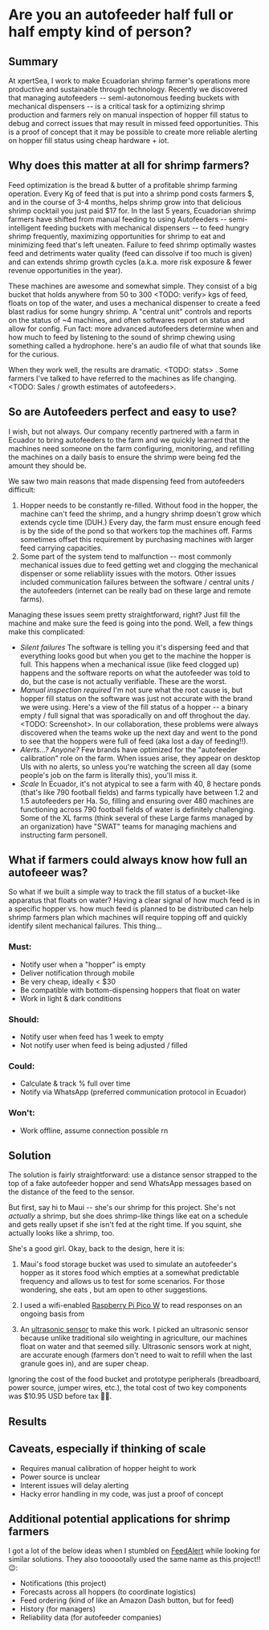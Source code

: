 # Are you an autofeeder half full or half empty kind of person?

## Summary

At xpertSea, I work to make Ecuadorian shrimp farmer's operations more productive and sustainable through technology. Recently we discovered that managing autofeeders -- semi-autonomous feeding buckets with mechanical dispensers -- is a critical task for a optimizing shrimp production and farmers rely on manual inspection of hopper fill status to debug and correct issues that may result in missed feed opportunities. This is a proof of concept that it may be possible to create more reliable alerting on hopper fill status using cheap hardware + iot.


## Why does this matter at all for shrimp farmers?

Feed optimization is the bread & butter of a profitable shrimp farming operation. Every Kg of feed that is put into a shrimp pond costs farmers $, and in the course of 3-4 months, helps shrimp grow into that delicious shrimp cocktail you just paid $17 for. In the last 5 years, Ecuadorian shrimp farmers have shifted from manual feeding to using Autofeeders -- semi-intelligent feeding buckets with mechanical dispensers -- to feed hungry shrimp frequently, maximizing opportunities for shrimp to eat and minimizing feed that's left uneaten. Failure to feed shrimp optimally wastes feed and detriments water quality (feed can dissolve if too much is given) and can extends shrimp growth cycles (a.k.a. more risk exposure & fewer revenue opportunities in the year). 

These machines are awesome and somewhat simple. They consist of a big bucket that holds anywhere from 50 to 300 <TODO: verify> kgs of feed, floats on top of the water, and uses a mechanical dispenser to create a feed blast radius for some hungry shrimp. A "central unit" controls and reports on the status of ~4 machines, and often softwares report on status and allow for config. Fun fact: more advanced autofeeders determine when and how much to feed by listening to the sound of shrimp chewing using something called a hydrophone. here's an audio file of what that sounds like for the curious.

When they work well, the results are dramatic. <TODO: stats> . Some farmers I've talked to have referred to the machines as life changing. <TODO: Sales / growth estimates of autofeeders>. 


## So are Autofeeders perfect and easy to use? 

I wish, but not always. Our company recently partnered with a farm in Ecuador to bring autofeeders to the farm and we quickly learned that the machines need someone on the farm configuring, monitoring, and refilling the machines on a daily basis to ensure the shrimp were being fed the amount they should be.

We saw two main reasons that made dispensing feed from autofeeders difficult:
  1. Hopper needs to be constantly re-filled. Without food in the hopper, the machine can't feed the shrimp, and a hungry shrimp doesn't grow which extends cycle time (DUH.) Every day, the farm must ensure enough feed is by the side of the pond so that workers top the machines off. Farms sometimes offset this requirement by purchasing machines with larger feed carrying capacities.
  2. Some part of the system tend to malfunction -- most commonly mechanical issues due to feed getting wet and clogging the mechanical dispenser or some reliabliity issues with the motors. Other issues included communication failures between the software / central units / the autofeeders (internet can be really bad on these large and remote farms).
  
Managing these issues seem pretty straightforward, right? Just fill the machine and make sure the feed is going into the pond. Well, a few things make this complicated:
- _Silent failures_ The software is telling you it's dispersing feed and that everything looks good but when you get to the machine the hopper is full. This happens when a mechanical issue (like feed clogged up) happens and the software reports on what the autofeeder was told to do, but the case is not actually verifiable. These are the worst.
- _Manual inspection required_ I'm not sure what the root cause is, but hopper fill status on the software was just not accurate with the brand we were using. Here's a view of the fill status of a hopper -- a binary empty / full signal that was sporadically on and off throghout the day. <TODO: Screenshot>. In our collaboration, these problems were always discovered when the teams woke up the next day and went to the pond to see that the hoppers were full of feed (aka lost a day of feeding!!). 
- _Alerts...? Anyone?_ Few brands have optimized for the "autofeeder calibration" role on the farm. When issues arise, they appear on desktop UIs with no alerts, so unless you're watching the screen all day (some people's job on the farm is literally this), you'll miss it. 
- _Scale_ In Ecuador, it's not atypical to see a farm with 40, 8 hectare ponds (that's like 790 football fields) and farms typically have between 1.2 and 1.5 autofeeders per Ha. So, filling and ensuring over 480 machines are functioning across 790 football fields of water is definitely challenging. Some of the XL farms (think several of these Large farms managed by an organization) have "SWAT" teams for managing machiens and instructing farm personell.


## What if farmers could always know how full an autofeeer was?
  
So what if we built a simple way to track the fill status of a bucket-like apparatus that floats on water? Having a clear signal of how much feed is in a specific hopper vs. how much feed is planned to be distributed can help shrimp farmers plan which machines will require topping off and quickly identify silent mechanical failures. This thing...

### Must: 
- Notify user when a "hopper" is empty
- Deliver notification through mobile
- Be very cheap, ideally < $30
- Be compatible with bottom-dispensing hoppers that float on water
- Work in light & dark conditions

### Should:
- Notify user when feed has 1 week to empty
- Not notify user when feed is being adjusted / filled

### Could:
- Calculate & track % full over time
- Notify via WhatsApp (preferred communication protocol in Ecuador)

### Won't:
- Work offline, assume connection possible rn


## Solution
The solution is fairly straightforward: use a distance sensor strapped to the top of a fake autofeeder hopper and send WhatsApp messages based on the distance of the feed to the sensor. 

But first, say hi to Maui -- she's our shrimp for this project. She's not _actually_ a shrimp, but she does shrimp-like things like eat on a schedule and gets really upset if she isn't fed at the right time. If you squint, she actually looks like a shrimp, too. 


She's a good girl. Okay, back to the design, here it is:

1. Maui's food storage bucket was used to simulate an autofeeder's hopper as it stores food which empties at a somewhat predictable frequency and allows us to test for some scenarios. For those wondering, she eats <feed type>, but am open to other suggestions.

2. I used a wifi-enabled [Raspberry Pi Pico W](https://www.adafruit.com/product/5544) to read responses on an ongoing basis from 

3. An [ultrasonic sensor](https://www.adafruit.com/product/3942?gclid=Cj0KCQjw166aBhDEARIsAMEyZh5hnZYPjSMhwL2mnJjwpT8mpTGLdO6UNkRYgl7pwaotRw5qHYf51pIaAuo1EALw_wcB) to make this work. I picked an ultrasonic sensor because unlike traditional silo weighting in agriculture, our machines float on water and that seemed silly. Ultrasonic sensors work at night, are accurate enough (farmers don't need to wait to refill when the last granule goes in), and are super cheap.

Ignoring the cost of the food bucket and prototype peripherals (breadboard, power source, jumper wires, etc.), the total cost of two key components was $10.95 USD before tax 🏄‍♂️.

## Results
<TODO monday>


## Caveats, especially if thinking of scale
- Requires manual calibration of hopper height to work
- Power source is unclear 
- Interent issues will delay alerting
- Hacky error handling in my code, was just a proof of concept


## Additional potential applications for shrimp farmers
I got a lot of the below ideas when I stumbled on [FeedAlert](https://www.feedalert.co.uk/the-app) while looking for similar solutions. They also toooootally used the same name as this project!! 😉:
- Notifications (this project)
- Forecasts across all hoppers (to coordinate logistics)
- Feed ordering (kind of like an Amazon Dash button, but for feed)
- History (for managers)
- Reliability data (for autofeeder companies)






